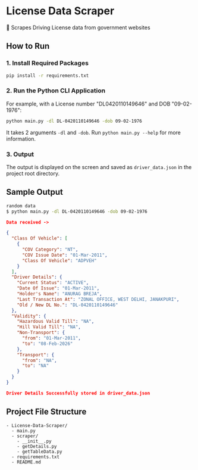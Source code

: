 # License Data Scraper

🚗 Scrapes Driving License data from government websites

## How to Run

### 1. Install Required Packages

```bash
pip install -r requirements.txt
```

### 2. Run the Python CLI Application

For example, with a License number "DL0420110149646" and DOB "09-02-1976":

```bash
python main.py -dl DL-0420110149646 -dob 09-02-1976
```

It takes 2 arguments `-dl` and `-dob`. Run `python main.py --help` for more information.

### 3. Output

The output is displayed on the screen and saved as `driver_data.json` in the project root directory.

## Sample Output

```bash
random data
$ python main.py -dl DL-0420110149646 -dob 09-02-1976
```

```json
Data received ->

{
  "Class Of Vehicle": [
    {
      "COV Category": "NT",
      "COV Issue Date": "01-Mar-2011",
      "Class Of Vehicle": "ADPVEH"
    }
  ],
  "Driver Details": {
    "Current Status": "ACTIVE",
    "Date Of Issue": "01-Mar-2011",
    "Holder's Name": "ANURAG BREJA",
    "Last Transaction At": "ZONAL OFFICE, WEST DELHI, JANAKPURI",
    "Old / New DL No.": "DL-0420110149646"
  },
  "Validity": {
    "Hazardous Valid Till": "NA",
    "Hill Valid Till": "NA",
    "Non-Transport": {
      "from": "01-Mar-2011",
      "to": "08-Feb-2026"
    },
    "Transport": {
      "from": "NA",
      "to": "NA"
    }
  }
}

Driver Details Successfully stored in driver_data.json
```

## Project File Structure

```
- License-Data-Scraper/
  - main.py
  - scraper/
    - __init__.py
    - getDetails.py
    - getTableData.py
  - requirements.txt
  - README.md
```